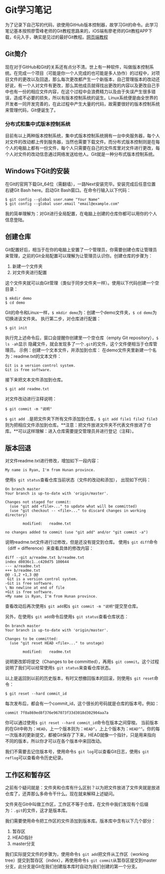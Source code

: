 # Git学习笔记

为了记录下自己写的代码，欲使用GitHub版本控制器，故学习Git的命令。此学习笔记基本按照廖雪峰老师的Git教程思路来的，iOS端有廖老师的Git教程APP下载，6元入手，确实是见过的最好Git教程。[网页端教程](https://www.liaoxuefeng.com/wiki/0013739516305929606dd18361248578c67b8067c8c017b000)

## Git简介

现在对于GitHub和Git的关系还有点分不清。世上有一种软件，叫做版本控制系统。在完成一个项目（可能是你一个人完成的也可能是多人协作）的过程中，对项目文件的更改以及回退，那么每次更改都产生一个新版本，自己管理版本的改动还好说，有一个人对文件有更改，那么其他成员就得找出更改的内容以及更改自己手中也有一份的相应文件内容，在这个过程中会浪费精力以及由于失误产生很多错误，造成不必要的损失，所以有版本控制系统的诞生。Linux系统便是由全世界的开发者一同开发完善的，在此过程中产生大量的代码，故需要很好的版本控制系统来管理代码，Git便诞生了。

### 分布式和集中式版本控制系统

目前有以上两种版本控制系统，集中式版本控制系统拥有一台中央服务器，每个人对文件的改动都上传到服务器，当然也需要下载文件。而分布式版本控制则是在每个人的电脑上都有一份文件，每个人只需要在自己的文件库里对文件进行更改，每个人对文件的改动信息通过网络发送给他人。Git就是一种分布式版本控制系统。

## Windows下Git的安装

在Git的官网下载Git_64位（需翻墙），一路Next安装完毕。安装完成后任意位置右键Git Bash here。启动Git Bash窗口。在命令行输入以下代码：
```git
$ git config --global user.name "Your Name"
$ git config --global user.email "email@example.com"
```
我的简单理解为：对Git进行全局配置，在电脑上创建的仓库你都可以用你的个人信息登陆。

## 创建仓库

Git配置好后，相当于在你的电脑上安置了一个管理员，你需要创建仓库让管理员来管理，之前的Git全局配置可以理解为让管理员认识你。创建仓库的步骤为：

1. 新建一个文件夹
2. 对文件夹进行配置

这个文件夹就可以由Git管理（类似于同步文件夹一样）。使用以下代码创建一个空目录：
```git
$ mkdir demo
$ cd demo
```
Git的命令和Linux一样，`$ mkdir demo`为：创建一个demo文件夹，`$ cd demo`为切换进该文件夹。
执行第二步，对仓库进行配置：
```git
$ git init
```
执行完上述命令后，窗口会提醒你创建里一个空仓库（empty Git repository），`$ ls -ah`显示
隐藏文件，就会发现多了一个`.git`的文件，这个文件便相当于仓库管理员。
示例：创建一个文本文件，并添加到仓库：
在demo文件夹里新建一个名为：readme.txt的文本文件：
```git
Git is a version control system.
Git is free software.
```

接下来把文本文件添加到仓库。
```git
$ git add readme.txt
```
对文件改动进行注释说明：
```git
$ git commit -m "说明"
```
`$ git add .`是把文件夹下所有文件添加到仓库，`$ git add file1 file2 file3`则为把相应文件添加到仓库。**注意：把文件放进文件夹不代表文件放进了仓库。**可以这样理解：进入仓库需要提交管理员并进行登记（注释）。

## 版本回退

对文件readme.txt进行修改，增加如下一段内容：
```git
My name is Ryan, I'm from Hunan province.
```
使用`$ git status`查看仓库当前状态（文件的改动和添加）， 出现如下代码：
```git
On branch master
Your branch is up-to-date with 'origin/master'.

Changes not staged for commit:
  (use "git add <file>..." to update what will be committed)
  (use "git checkout -- <file>..." to discard changes in working directory)

        modified:   readme.txt

no changes added to commit (use "git add" and/or "git commit -a")
```
说明readme.txt文件进行过修改，但是还没有提交到仓库。
使用`$ git diff`命令（diff = difference）来查看具体的修改内容：
```git
diff --git a/readme.txt b/readme.txt
index d8036c1..c420d75 100644
--- a/readme.txt
+++ b/readme.txt
@@ -1,2 +1,3 @@
 Git is a version control system.
-Git is free software.
\ No newline at end of file
+Git is free software.
+My name is Ryan, I'm from Hunan province.
```
查看改动后再次使用`$ git add`和`$ git commit -m "说明"`提交至仓库。

另外，在使用`$ git add`命令后使用`$ git status`查看仓库状态：
```git
On branch master
Your branch is up-to-date with 'origin/master'.

Changes to be committed:
  (use "git reset HEAD <file>..." to unstage)

        modified:   readme.txt
```
说明更改即将提交（Changes to be committed），再用`$ git commit`。这个过程说明了我们可以经常使用`$ git status`来查看仓库状态。

以上是返回到以前的历史版本，有时又想撤回版本的回滚，则使用`$ git reset`命令：
```git
$ git reset --hard commit_id
```
每次发布后，都会有一个commit_id，这个很长的号码就是仓库的版本号。例如：
```git
commit 7f0a869ed8f376e967073f33d3018d302904aa7a
```
你可以通过使用`$ git reset --hard commit_id`命令在版本之间穿梭。
当前版本的在Git中称为：`HEAD`，上一个版本则为：`HEAD^`，上上个版本为：`HEAD^^`。你的每一次版本的更新提交，都被Git保存了下来，HEAD就像一个指针，只是用来指向不同的版本，所以你才可以在各个版本中来回改动。

我们不需要去记住版本号，使用命令`$ git log`可以查看Git日志，使用`$ git reflog`可以查看命令历史纪录。

## 工作区和暂存区

之前有个疑问就是：文件夹和仓库有什么区别？以为把文件放进了文件夹就是放进仓库了，还弄那么多命令干什么。现在就来解释上述疑问。

文件夹在Git中叫做工作区，工作区不等于仓库，在文件中我们发现有个后缀为：`.git`的文件，这才是版本库。

我们需要使用命令把工作区的文件添加到版本库。版本库中含有以下几个部分：

1. 暂存区
2. HEAD指针
3. master分支

我们实际提交文件的步骤为，使用命令`$ git add`把文件从工作区（working tree）提交到暂存区（index），再使用命令`$ git commit`从暂存区提交到master分支，此分支是Git在我们创建版本库时自动为我们创建的第一个分支。